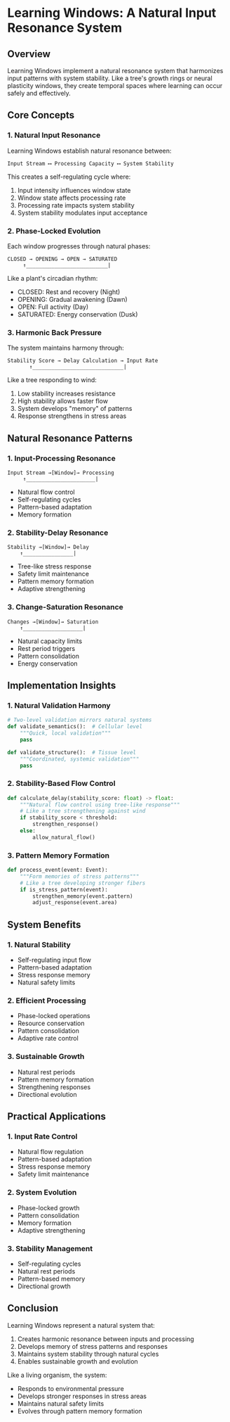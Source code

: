 # Learning Windows: A Natural Input Resonance System

## Overview

Learning Windows implement a natural resonance system that harmonizes input patterns with system stability. Like a tree's growth rings or neural plasticity windows, they create temporal spaces where learning can occur safely and effectively.

## Core Concepts

### 1. Natural Input Resonance

Learning Windows establish natural resonance between:
```
Input Stream ⟷ Processing Capacity ⟷ System Stability
```

This creates a self-regulating cycle where:
1. Input intensity influences window state
2. Window state affects processing rate
3. Processing rate impacts system stability
4. System stability modulates input acceptance

### 2. Phase-Locked Evolution

Each window progresses through natural phases:
```
CLOSED → OPENING → OPEN → SATURATED
     ↑__________________________|
```

Like a plant's circadian rhythm:
- CLOSED: Rest and recovery (Night)
- OPENING: Gradual awakening (Dawn)
- OPEN: Full activity (Day)
- SATURATED: Energy conservation (Dusk)

### 3. Harmonic Back Pressure

The system maintains harmony through:
```
Stability Score → Delay Calculation → Input Rate
       ↑_____________________________|
```

Like a tree responding to wind:
1. Low stability increases resistance
2. High stability allows faster flow
3. System develops "memory" of patterns
4. Response strengthens in stress areas

## Natural Resonance Patterns

### 1. Input-Processing Resonance
```
Input Stream →[Window]→ Processing
     ↑______________________|
```
- Natural flow control
- Self-regulating cycles
- Pattern-based adaptation
- Memory formation

### 2. Stability-Delay Resonance
```
Stability →[Window]→ Delay
    ↑________________|
```
- Tree-like stress response
- Safety limit maintenance
- Pattern memory formation
- Adaptive strengthening

### 3. Change-Saturation Resonance
```
Changes →[Window]→ Saturation
    ↑___________________|
```
- Natural capacity limits
- Rest period triggers
- Pattern consolidation
- Energy conservation

## Implementation Insights

### 1. Natural Validation Harmony
```python
# Two-level validation mirrors natural systems
def validate_semantics():  # Cellular level
    """Quick, local validation"""
    pass

def validate_structure():  # Tissue level
    """Coordinated, systemic validation"""
    pass
```

### 2. Stability-Based Flow Control
```python
def calculate_delay(stability_score: float) -> float:
    """Natural flow control using tree-like response"""
    # Like a tree strengthening against wind
    if stability_score < threshold:
        strengthen_response()
    else:
        allow_natural_flow()
```

### 3. Pattern Memory Formation
```python
def process_event(event: Event):
    """Form memories of stress patterns"""
    # Like a tree developing stronger fibers
    if is_stress_pattern(event):
        strengthen_memory(event.pattern)
        adjust_response(event.area)
```

## System Benefits

### 1. Natural Stability
- Self-regulating input flow
- Pattern-based adaptation
- Stress response memory
- Natural safety limits

### 2. Efficient Processing
- Phase-locked operations
- Resource conservation
- Pattern consolidation
- Adaptive rate control

### 3. Sustainable Growth
- Natural rest periods
- Pattern memory formation
- Strengthening responses
- Directional evolution

## Practical Applications

### 1. Input Rate Control
- Natural flow regulation
- Pattern-based adaptation
- Stress response memory
- Safety limit maintenance

### 2. System Evolution
- Phase-locked growth
- Pattern consolidation
- Memory formation
- Adaptive strengthening

### 3. Stability Management
- Self-regulating cycles
- Natural rest periods
- Pattern-based memory
- Directional growth

## Conclusion

Learning Windows represent a natural system that:
1. Creates harmonic resonance between inputs and processing
2. Develops memory of stress patterns and responses
3. Maintains system stability through natural cycles
4. Enables sustainable growth and evolution

Like a living organism, the system:
- Responds to environmental pressure
- Develops stronger responses in stress areas
- Maintains natural safety limits
- Evolves through pattern memory formation
